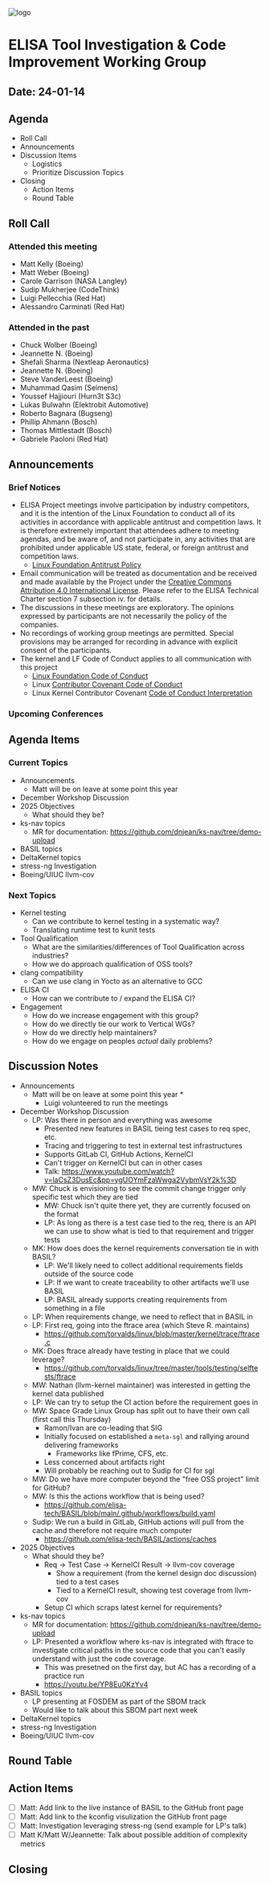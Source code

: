 
![logo](logo_elisa_small.png)

# ELISA Tool Investigation & Code Improvement Working Group

## Date: 24-01-14

## Agenda

* Roll Call
* Announcements
* Discussion Items
  * Logistics
  * Prioritize Discussion Topics
* Closing
  * Action Items
  * Round Table

## Roll Call

### Attended this meeting

* Matt Kelly (Boeing)
* Matt Weber (Boeing)
* Carole Garrison (NASA Langley)
* Sudip Mukherjee (CodeThink)
* Luigi Pellecchia (Red Hat)
* Alessandro Carminati (Red Hat)
  
### Attended in the past

* Chuck Wolber (Boeing)
* Jeannette N. (Boeing)
* Shefali Sharma (Nextleap Aeronautics)
* Jeannette N. (Boeing)
* Steve VanderLeest (Boeing)
* Muhammad Qasim (Seimens)
* Youssef Hajjiouri (Hurn3t S3c)
* Lukas Bulwahn (Elektrobit Automotive)
* Roberto Bagnara (Bugseng)
* Phillip Ahmann (Bosch)
* Thomas Mittlestadt (Bosch)
* Gabriele Paoloni (Red Hat)

## Announcements

### Brief Notices

* ELISA Project meetings involve participation by industry competitors, and it is the intention of the Linux Foundation to conduct all of its activities in accordance with applicable antitrust and competition laws. It is therefore extremely important that attendees adhere to meeting agendas, and be aware of, and not participate in, any activities that are prohibited under applicable US state, federal, or foreign antitrust and competition laws.
  * [Linux Foundation Antitrust Policy](http://www.linuxfoundation.org/antitrust*policy)
* Email communication will be treated as documentation and be received and made available by the Project under the [Creative Commons Attribution 4.0 International License](http://creativecommons.org/licenses/by/4.0). Please refer to the ELISA Technical Charter section 7 subsection iv. for details.
* The discussions in these meetings are exploratory. The opinions expressed by participants are not necessarily the policy of the companies.
* No recordings of working group meetings are permitted. Special provisions may be arranged for recording in advance with explicit consent of the participants.
* The kernel and LF Code of Conduct applies to all communication with this project
  * [Linux Foundation Code of Conduct](https://www.linuxfoundation.org/code*of*conduct/)
  * Linux [Contributor Covenant Code of Conduct](https://git.kernel.org/pub/scm/linux/kernel/git/torvalds/linux.git/tree/Documentation/process/code*of*conduct.rst)
  * Linux Kernel Contributor Covenant [Code of Conduct Interpretation](https://git.kernel.org/pub/scm/linux/kernel/git/torvalds/linux.git/tree/Documentation/process/code*of*conduct*interpretation.rst)

### Upcoming Conferences

## Agenda Items

### Current Topics

* Announcements
  * Matt will be on leave at some point this year
* December Workshop Discussion
* 2025 Objectives
  * What should they be?
* ks-nav topics
  * MR for documentation: https://github.com/dnjean/ks-nav/tree/demo-upload
* BASIL topics
* DeltaKernel topics
* stress-ng Investigation
* Boeing/UIUC llvm-cov

### Next Topics

* Kernel testing
  * Can we contribute to kernel testing in a systematic way?
  * Translating runtime test to kunit tests
* Tool Qualification
  * What are the similarities/differences of Tool Qualification across industries?
  * How we do approach qualification of OSS tools?
* clang compatibility
  * Can we use clang in Yocto as an alternative to GCC
* ELISA CI
  * How can we contribute to / expand the ELISA CI?
* Engagement
  * How do we increase engagement with this group?
  * How do we directly tie our work to Vertical WGs?
  * How do we directly help maintainers?
  * How do we engage on peoples *actual* daily problems?

## Discussion Notes

* Announcements
  * Matt will be on leave at some point this year
    * 
    * Luigi volunteered to run the meetings
* December Workshop Discussion
  * LP: Was there in person and everything was awesome
    * Presented new features in BASIL tieing test cases to req spec, etc.
    * Tracing and triggering to test in external test infrastructures
    * Supports GitLab CI, GitHub Actions, KernelCI
    * Can't trigger on KernelCI but can in other cases
    * Talk: https://www.youtube.com/watch?v=laCsZ3DusEc&pp=ygUOYmFzaWwga2VybmVsY2k%3D
  * MW: Chuck is envisioning to see the commit change trigger only specific test which they are tied
    * MW: Chuck isn't quite there yet, they are currently focused on the format
    * LP: As long as there is a test case tied to the req, there is an API we can use to show what is tied to that requirement and trigger tests
  * MK: How does does the kernel requirements conversation tie in with BASIL?
    * LP: We'll likely need to collect additional requirements fields outside of the source code
    * LP: If we want to create traceability to other artifacts we'll use BASIL
    * LP: BASIL already supports creating requirements from something in a file
  * LP: When requirements change, we need to reflect that in BASIL in 
  * LP: First req, going into the ftrace area (which Steve R. maintains)
    * https://github.com/torvalds/linux/blob/master/kernel/trace/ftrace.c
  * MK: Does ftrace already have testing in place that we could leverage?
    * https://github.com/torvalds/linux/tree/master/tools/testing/selftests/ftrace
  * MW: Nathan (llvm-kernel maintainer) was interested in getting the kernel data published
  * LP: We can try to setup the CI action before the requirement goes in
  * MW: Space Grade Linux Group has split out to have their own call (first call this Thursday)
    * Ramon/Ivan are co-leading that SIG
    * Initially focused on established a `meta-sgl` and rallying around delivering frameworks
      * Frameworks like fPrime, CFS, etc.
    * Less concerned about artifacts right
    * Will probably be reaching out to Sudip for CI for sgl
  * MW: Do we have more computer beyond the "free OSS project" limit for GitHub?
  * MW: Is this the actions workflow that is being used?
    * https://github.com/elisa-tech/BASIL/blob/main/.github/workflows/build.yaml
  * Sudip: We run a build in GitLab, GitHub actions will pull from the cache and therefore not require much computer
    * https://github.com/elisa-tech/BASIL/actions/caches
* 2025 Objectives
  * What should they be?
    * Req -> Test Case -> KernelCI Result -> llvm-cov coverage
      * Show a requirement (from the kernel design doc discussion) tied to a test cases
      * Tied to a KernelCI result, showing test coverage from llvm-cov
    * Setup CI which scraps latest kernel for requirements?
* ks-nav topics
  * MR for documentation: https://github.com/dnjean/ks-nav/tree/demo-upload
  * LP: Presented a workflow where ks-nav is integrated with ftrace to investigate critical paths in the source code that you can't easily understand with just the code coverage.
    * This was presetned on the first day, but AC has a recording of a practice run
    * https://youtu.be/YP8Eu0KzYv4
* BASIL topics
  * LP presenting at FOSDEM as part of the SBOM track
  * Would like to talk about this SBOM part next week
* DeltaKernel topics
* stress-ng Investigation
* Boeing/UIUC llvm-cov

## Round Table

## Action Items

* [ ] Matt: Add link to the live instance of BASIL to the GitHub front page
* [ ] Matt: Add link to the kconfig visulization the GitHub front page
* [ ] Matt: Investigation leveraging stress-ng (send example for LP's talk)
* [ ] Matt K/Matt W/Jeannette: Talk about possible addition of complexity metrics

## Closing
